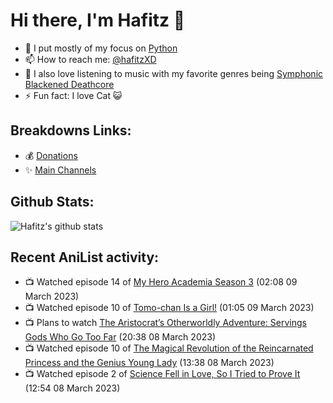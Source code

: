 # Hi there, I'm Hafitz 👋
- 🐍 I put mostly of my focus on [Python](https://python.org)
- 📫 How to reach me: [@hafitzXD](https://t.me/hafitzXD)
- 🎵 I also love listening to music with my favorite genres being [Symphonic Blackened Deathcore](https://youtu.be/qyYmS_iBcy4)
- ⚡ Fun fact: I love Cat 😺

## Breakdowns Links:
- 💰 [Donations](https://t.me/TheBreakdowns/2)
- ✨ [Main Channels](https://t.me/TheBreakdowns)

## Github Stats:
![Hafitz's github stats](https://github-readme-stats.vercel.app/api?username=breakdowns&show_icons=true&count_private=true&bg_color=00000000&text_color=777)

## Recent AniList activity:
<!-- ANILIST_ACTIVITY:start -->

-   📺 Watched episode 14 of [My Hero Academia Season 3](https://anilist.co/anime/100166) (02:08 09 March 2023)
-   📺 Watched episode 10 of [Tomo-chan Is a Girl!](https://anilist.co/anime/151806) (01:05 09 March 2023)
-   📺 Plans to watch [The Aristocrat’s Otherworldly Adventure: Servings Gods Who Go Too Far](https://anilist.co/anime/153332) (20:38 08 March 2023)
-   📺 Watched episode 10 of [The Magical Revolution of the Reincarnated Princess and the Genius Young Lady](https://anilist.co/anime/153629) (13:38 08 March 2023)
-   📺 Watched episode 2 of [Science Fell in Love, So I Tried to Prove It](https://anilist.co/anime/107067) (12:54 08 March 2023)

<!-- ANILIST_ACTIVITY:end -->
